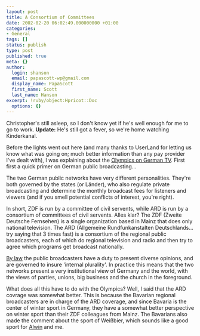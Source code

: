 ```yaml
---
layout: post
title: A Consortium of Committees
date: 2002-02-20 06:02:49.000000000 +01:00
categories:
- General
tags: []
status: publish
type: post
published: true
meta: {}
author:
  login: shanson
  email: papascott-wp@gmail.com
  display_name: PapaScott
  first_name: Scott
  last_name: Hanson
excerpt: !ruby/object:Hpricot::Doc
  options: {}
---
```

<p>Christopher's still asleep, so I don't know yet if he's well enough for me to go to work. <b>Update:</b> He's still got a fever, so we're home watching Kinderkanal.</p>
<p>Before the lights went out here (and many thanks to UserLand for letting us know what was going on; much better information than any pay provider I've dealt with), I was explaining about the <a href="http://shanson.editthispage.com/2002/02/17">Olympics on German TV</a>. First first a quick primer on German public broadcasting...</p>
<p>The two German public networks have very different personalities. They're both governed by the states (or Länder), who also regulate private broadcasting and determine the monthly broadcast fees for listeners and viewers (and if you smell potential conflicts of interest, you're right). </p>
<p>In short, ZDF is run by a committee of civil servents, while ARD is run by a consortium of committees of civil servents. Alles klar? The ZDF (Zweite Deutsche Fernsehen) is a single organization based in Mainz that does only national television. The ARD (Allgemeine Rundfunkanstalten Deutschlands... try saying that 3 times fast) is a consortium of the regional public broadcasters, each of which do regional television and radio and then try to agree which programs get broadcast nationally. </p>
<p><a href="http://www.iuscomp.org/gla/literature/broadcst.htm" title="Broadcasting Law in Germany">By law</a> the public broadcasters have a duty to present diverse opinions, and are governed to insure 'internal plurality'. In practice this means that the two networks present a very institutional view of Germany and the world, with the views of parties, unions, big business and the church in the foreground.</p>
<p>What does all this have to do with the Olympics? Well, I said that the ARD covrage was somewhat better. This is because the Bavarian regional broadcasters are in charge of the ARD coverage, and since Bavaria is the center of winter sport in Germany, they have a somewhat better perspective on winter sport than their ZDF colleagues from Mainz. The Bavarians also made the comment about the sport of Weißbier, which sounds like a good sport for <a href="http://www.vfth.com/2001/09/07">Alwin</a> and me.</p>
